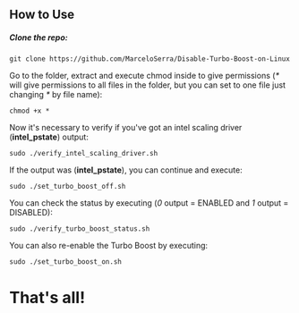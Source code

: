 ## How to Use

##### Clone the repo:
`git clone https://github.com/MarceloSerra/Disable-Turbo-Boost-on-Linux`

Go to the folder, extract and execute chmod inside to give permissions (_*_ will give permissions to all files in the folder, but you can set to one file just changing _*_ by file name):

`chmod +x *`

Now it's necessary to verify if you've got an intel scaling driver (**intel_pstate**) output:

`sudo ./verify_intel_scaling_driver.sh`

 If the output was (**intel_pstate**), you can continue and execute:

`sudo ./set_turbo_boost_off.sh`

You can check the status by executing (_0_ output = ENABLED and _1_ output = DISABLED):

`sudo ./verify_turbo_boost_status.sh`

You can also re-enable the Turbo Boost by executing:

`sudo ./set_turbo_boost_on.sh`

# That's all!